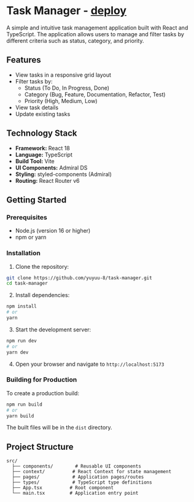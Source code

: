 # Task Manager - [deploy](https://yuyuu-8.github.io/task-manager)

A simple and intuitive task management application built with React and TypeScript. The application allows users to manage and filter tasks by different criteria such as status, category, and priority.

## Features

- View tasks in a responsive grid layout
- Filter tasks by:
  - Status (To Do, In Progress, Done)
  - Category (Bug, Feature, Documentation, Refactor, Test)
  - Priority (High, Medium, Low)
- View task details
- Update existing tasks

## Technology Stack

- **Framework:** React 18
- **Language:** TypeScript
- **Build Tool:** Vite
- **UI Components:** Admiral DS
- **Styling:** styled-components (Admiral)
- **Routing:** React Router v6

## Getting Started

### Prerequisites

- Node.js (version 16 or higher)
- npm or yarn

### Installation

1. Clone the repository:

```bash
git clone https://github.com/yuyuu-8/task-manager.git
cd task-manager
```

2. Install dependencies:

```bash
npm install
# or
yarn
```

3. Start the development server:

```bash
npm run dev
# or
yarn dev
```

4. Open your browser and navigate to `http://localhost:5173`

### Building for Production

To create a production build:

```bash
npm run build
# or
yarn build
```

The built files will be in the `dist` directory.

## Project Structure

```
src/
  ├── components/        # Reusable UI components
  ├── context/          # React Context for state management
  ├── pages/            # Application pages/routes
  ├── types/            # TypeScript type definitions
  ├── App.tsx          # Root component
  └── main.tsx         # Application entry point
```
